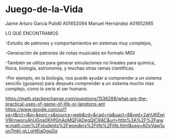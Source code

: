 # Juego-de-la-Vida

Jaime Arturo García Pulid0        A01652094
Manuel Hernández                  A01652985

LO QUE ENCONTRAMOS

-Estudio de patrones y comportamientos en sistemas muy complejos, 

-Generación de patrones de notas musicales en formato MIDI

-También se utiliza para generar simulaciones no lineales para química, física, biología, astronomía, y muchas otras ramas científicas.

-Por ejemplo, en la biología, nos puede ayudar a comprender a un sistema sencillo (gusanos) para después comprender a un sistema mucho más complejo, como lo sería el ser humano.

https://math.stackexchange.com/questions/1536288/what-are-the-practical-uses-of-game-of-life-or-langtons-ant
https://www.google.com/url?sa=t&rct=j&q=&esrc=s&source=web&cd=&cad=rja&uact=8&ved=2ahUKEwjV9IrnworuAhUGna0KHfGhApMQFjADegQICRAC&url=http%3A%2F%2Fwww.math.com%2Fstudents%2Fwonders%2Flife%2Flife.html&usg=AOvVaw1uun7mkI-qLLgH6iaOguGq
